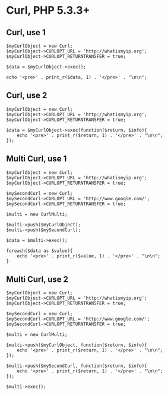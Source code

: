 Curl, PHP 5.3.3+
=============

Curl, use 1
-------

    $myCurlObject = new Curl;
    $myCurlObject->CURLOPT_URL = 'http://whatismyip.org';
    $myCurlObject->CURLOPT_RETURNTRANSFER = true;

    $data = $myCurlObject->exec();

    echo '<pre>' . print_r($data, 1) . '</pre>' . "\n\n";

Curl, use 2
-------

    $myCurlObject = new Curl;
    $myCurlObject->CURLOPT_URL = 'http://whatismyip.org';
    $myCurlObject->CURLOPT_RETURNTRANSFER = true;

    $data = $myCurlObject->exec(function($return, $info){
        echo '<pre>' . print_r($return, 1) . '</pre>' . "\n\n";
    });   

Multi Curl, use 1
-------

    $myCurlObject = new Curl;
    $myCurlObject->CURLOPT_URL = 'http://whatismyip.org';
    $myCurlObject->CURLOPT_RETURNTRANSFER = true;

    $mySecondCurl = new Curl;
    $mySecondCurl->CURLOPT_URL = 'http://www.google.com/';
    $mySecondCurl->CURLOPT_RETURNTRANSFER = true;

    $multi = new CurlMulti;
    
    $multi->push($myCurlObject);
    $multi->push($mySecondCurl);

    $data = $multi->exec();
    
    foreach($data as $value){
        echo '<pre>' . print_r($value, 1) . '</pre>' . "\n\n";
    }

Multi Curl, use 2
-------

    $myCurlObject = new Curl;
    $myCurlObject->CURLOPT_URL = 'http://whatismyip.org';
    $myCurlObject->CURLOPT_RETURNTRANSFER = true;

    $mySecondCurl = new Curl;
    $mySecondCurl->CURLOPT_URL = 'http://www.google.com/';
    $mySecondCurl->CURLOPT_RETURNTRANSFER = true;

    $multi = new CurlMulti;
    
    $multi->push($myCurlObject, function($return, $info){
        echo '<pre>' . print_r($return, 1) . '</pre>' . "\n\n";
    });

    $multi->push($mySecondCurl, function($return, $info){
        echo '<pre>' . print_r($return, 1) . '</pre>' . "\n\n";
    });

    $multi->exec();
